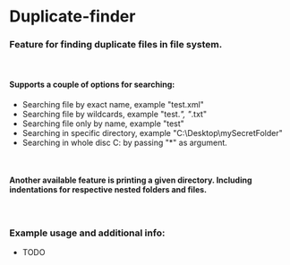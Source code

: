 # Duplicate-finder

### Feature for finding duplicate files in file system.
<br />

#### Supports a couple of options for searching:
- Searching file by exact name, example "test.xml"
- Searching file by wildcards, example "test.*", "*.txt"
- Searching file only by name, example "test"
- Searching in specific directory, example "C:\\Desktop\\mySecretFolder"
- Searching in whole disc C: by passing "*" as argument.
<br />

#### Another available feature is printing a given directory. Including indentations for respective nested folders and files.
<br />

### Example usage and additional info:
- TODO